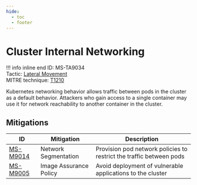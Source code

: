 ```yaml
---
hide:
  - toc
  - footer
---
```


# Cluster Internal Networking

!!! info inline end
    ID: MS-TA9034<br>
    Tactic: [Lateral Movement](../tactics/LateralMovement/index.md) <br>
    MITRE technique: [T1210](https://attack.mitre.org/techniques/T1210/)

Kubernetes networking behavior allows traffic between pods in the cluster as a default behavior. Attackers who gain access to a single container may use it for network reachability to another container in the cluster.

## Mitigations

|ID|Mitigation|Description|
|--|----------|-----------|
|[MS-M9014](../mitigations/MS-M9014%20Network%20Segmentation.md)|Network Segmentation|Provision pod network policies to restrict the traffic between pods|
|[MS-M9005](../mitigations/MS-M9005/index.md)|Image Assurance Policy|Avoid deployment of vulnerable applications to the cluster|